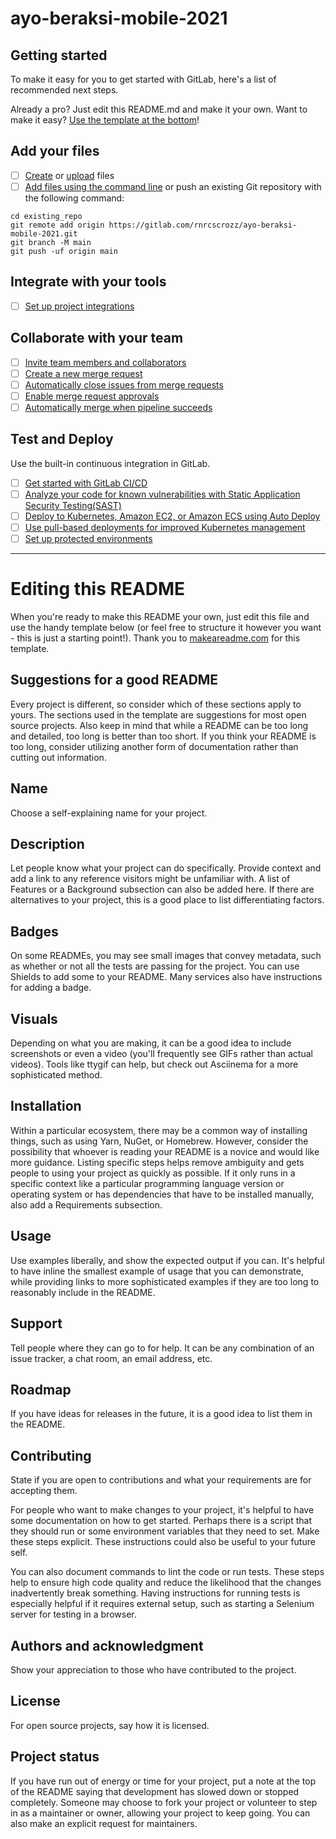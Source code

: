 # ayo-beraksi-mobile-2021



## Getting started

To make it easy for you to get started with GitLab, here's a list of recommended next steps.

Already a pro? Just edit this README.md and make it your own. Want to make it easy? [Use the template at the bottom](#editing-this-readme)!

## Add your files

- [ ] [Create](https://gitlab.com/-/experiment/new_project_readme_content:83465d94c3c715fea294bb6100497196?https://docs.gitlab.com/ee/user/project/repository/web_editor.html#create-a-file) or [upload](https://gitlab.com/-/experiment/new_project_readme_content:83465d94c3c715fea294bb6100497196?https://docs.gitlab.com/ee/user/project/repository/web_editor.html#upload-a-file) files
- [ ] [Add files using the command line](https://gitlab.com/-/experiment/new_project_readme_content:83465d94c3c715fea294bb6100497196?https://docs.gitlab.com/ee/gitlab-basics/add-file.html#add-a-file-using-the-command-line) or push an existing Git repository with the following command:

```
cd existing_repo
git remote add origin https://gitlab.com/rnrcscrozz/ayo-beraksi-mobile-2021.git
git branch -M main
git push -uf origin main
```

## Integrate with your tools

- [ ] [Set up project integrations](https://gitlab.com/-/experiment/new_project_readme_content:83465d94c3c715fea294bb6100497196?https://gitlab.com/rnrcscrozz/ayo-beraksi-mobile-2021/-/settings/integrations)

## Collaborate with your team

- [ ] [Invite team members and collaborators](https://gitlab.com/-/experiment/new_project_readme_content:83465d94c3c715fea294bb6100497196?https://docs.gitlab.com/ee/user/project/members/)
- [ ] [Create a new merge request](https://gitlab.com/-/experiment/new_project_readme_content:83465d94c3c715fea294bb6100497196?https://docs.gitlab.com/ee/user/project/merge_requests/creating_merge_requests.html)
- [ ] [Automatically close issues from merge requests](https://gitlab.com/-/experiment/new_project_readme_content:83465d94c3c715fea294bb6100497196?https://docs.gitlab.com/ee/user/project/issues/managing_issues.html#closing-issues-automatically)
- [ ] [Enable merge request approvals](https://gitlab.com/-/experiment/new_project_readme_content:83465d94c3c715fea294bb6100497196?https://docs.gitlab.com/ee/user/project/merge_requests/approvals/)
- [ ] [Automatically merge when pipeline succeeds](https://gitlab.com/-/experiment/new_project_readme_content:83465d94c3c715fea294bb6100497196?https://docs.gitlab.com/ee/user/project/merge_requests/merge_when_pipeline_succeeds.html)

## Test and Deploy

Use the built-in continuous integration in GitLab.

- [ ] [Get started with GitLab CI/CD](https://gitlab.com/-/experiment/new_project_readme_content:83465d94c3c715fea294bb6100497196?https://docs.gitlab.com/ee/ci/quick_start/index.html)
- [ ] [Analyze your code for known vulnerabilities with Static Application Security Testing(SAST)](https://gitlab.com/-/experiment/new_project_readme_content:83465d94c3c715fea294bb6100497196?https://docs.gitlab.com/ee/user/application_security/sast/)
- [ ] [Deploy to Kubernetes, Amazon EC2, or Amazon ECS using Auto Deploy](https://gitlab.com/-/experiment/new_project_readme_content:83465d94c3c715fea294bb6100497196?https://docs.gitlab.com/ee/topics/autodevops/requirements.html)
- [ ] [Use pull-based deployments for improved Kubernetes management](https://gitlab.com/-/experiment/new_project_readme_content:83465d94c3c715fea294bb6100497196?https://docs.gitlab.com/ee/user/clusters/agent/)
- [ ] [Set up protected environments](https://gitlab.com/-/experiment/new_project_readme_content:83465d94c3c715fea294bb6100497196?https://docs.gitlab.com/ee/ci/environments/protected_environments.html)

***

# Editing this README

When you're ready to make this README your own, just edit this file and use the handy template below (or feel free to structure it however you want - this is just a starting point!).  Thank you to [makeareadme.com](https://gitlab.com/-/experiment/new_project_readme_content:83465d94c3c715fea294bb6100497196?https://www.makeareadme.com/) for this template.

## Suggestions for a good README
Every project is different, so consider which of these sections apply to yours. The sections used in the template are suggestions for most open source projects. Also keep in mind that while a README can be too long and detailed, too long is better than too short. If you think your README is too long, consider utilizing another form of documentation rather than cutting out information.

## Name
Choose a self-explaining name for your project.

## Description
Let people know what your project can do specifically. Provide context and add a link to any reference visitors might be unfamiliar with. A list of Features or a Background subsection can also be added here. If there are alternatives to your project, this is a good place to list differentiating factors.

## Badges
On some READMEs, you may see small images that convey metadata, such as whether or not all the tests are passing for the project. You can use Shields to add some to your README. Many services also have instructions for adding a badge.

## Visuals
Depending on what you are making, it can be a good idea to include screenshots or even a video (you'll frequently see GIFs rather than actual videos). Tools like ttygif can help, but check out Asciinema for a more sophisticated method.

## Installation
Within a particular ecosystem, there may be a common way of installing things, such as using Yarn, NuGet, or Homebrew. However, consider the possibility that whoever is reading your README is a novice and would like more guidance. Listing specific steps helps remove ambiguity and gets people to using your project as quickly as possible. If it only runs in a specific context like a particular programming language version or operating system or has dependencies that have to be installed manually, also add a Requirements subsection.

## Usage
Use examples liberally, and show the expected output if you can. It's helpful to have inline the smallest example of usage that you can demonstrate, while providing links to more sophisticated examples if they are too long to reasonably include in the README.

## Support
Tell people where they can go to for help. It can be any combination of an issue tracker, a chat room, an email address, etc.

## Roadmap
If you have ideas for releases in the future, it is a good idea to list them in the README.

## Contributing
State if you are open to contributions and what your requirements are for accepting them.

For people who want to make changes to your project, it's helpful to have some documentation on how to get started. Perhaps there is a script that they should run or some environment variables that they need to set. Make these steps explicit. These instructions could also be useful to your future self.

You can also document commands to lint the code or run tests. These steps help to ensure high code quality and reduce the likelihood that the changes inadvertently break something. Having instructions for running tests is especially helpful if it requires external setup, such as starting a Selenium server for testing in a browser.

## Authors and acknowledgment
Show your appreciation to those who have contributed to the project.

## License
For open source projects, say how it is licensed.

## Project status
If you have run out of energy or time for your project, put a note at the top of the README saying that development has slowed down or stopped completely. Someone may choose to fork your project or volunteer to step in as a maintainer or owner, allowing your project to keep going. You can also make an explicit request for maintainers.

